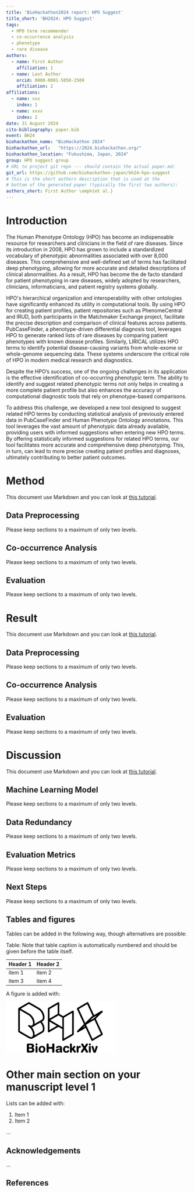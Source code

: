 ```yaml
---
title: 'BioHackathon2024 report: HPO Suggest'
title_short: 'BH2024: HPO Suggest'
tags:
  - HPO term recommender
  - co-occurrence analysis
  - phenotype
  - rare disease
authors:
  - name: First Author
    affiliation: 1
  - name: Last Author
    orcid: 0000-0001-5050-2509
    affiliation: 2
affiliations:
  - name: xxx
    index: 1
  - name: xxxx
    index: 2
date: 31 August 2024
cito-bibliography: paper.bib
event: BH24
biohackathon_name: "BioHackathon 2024"
biohackathon_url:   "https://2024.biohackathon.org/"
biohackathon_location: "Fukushima, Japan, 2024"
group: HPO suggest group
# URL to project git repo --- should contain the actual paper.md:
git_url: https://github.com/biohackathon-japan/bh24-hpo-suggest
# This is the short authors description that is used at the
# bottom of the generated paper (typically the first two authors):
authors_short: First Author \emph{et al.}
---
```



# Introduction

The Human Phenotype Ontology (HPO) has become an indispensable resource for researchers and clinicians in the field of rare diseases. Since its introduction in 2008, HPO has grown to include a standardized vocabulary of phenotypic abnormalities associated with over 8,000 diseases. This comprehensive and well-defined set of terms has facilitated deep phenotyping, allowing for more accurate and detailed descriptions of clinical abnormalities. As a result, HPO has become the de facto standard for patient phenotyping in rare diseases, widely adopted by researchers, clinicians, informaticians, and patient registry systems globally.

HPO's hierarchical organization and interoperability with other ontologies have significantly enhanced its utility in computational tools. By using HPO for creating patient profiles, patient repositories such as PhenomeCentral and IRUD, both participants in the Matchmaker Exchange project, facilitate the precise description and comparison of clinical features across patients. PubCaseFinder, a phenotype-driven differential diagnosis tool, leverages HPO to generate ranked lists of rare diseases by comparing patient phenotypes with known disease profiles. Similarly, LIRICAL utilizes HPO terms to identify potential disease-causing variants from whole-exome or whole-genome sequencing data. These systems underscore the critical role of HPO in modern medical research and diagnostics.

Despite the HPO’s success, one of the ongoing challenges in its application is the effective identification of co-occurring phenotypic term. The ability to identify and suggest related phenotypic terms not only helps in creating a more complete patient profile but also enhances the accuracy of computational diagnostic tools that rely on phenotype-based comparisons.

To address this challenge, we developed a new tool designed to suggest related HPO terms by conducting statistical analysis of previously entered data in PubCaseFinder and Human Phenotype Ontology annotations. This tool leverages the vast amount of phenotypic data already available, providing users with informed suggestions when entering new HPO terms. By offering statistically informed suggestions for related HPO terms, our tool facilitates more accurate and comprehensive deep phenotyping. This, in turn, can lead to more precise creating patient profiles and diagnoses, ultimately contributing to better patient outcomes.


# Method

This document use Markdown and you can look at [this tutorial](https://www.markdowntutorial.com/).

## Data Preprocessing

Please keep sections to a maximum of only two levels.

## Co-occurrence Analysis

Please keep sections to a maximum of only two levels.

## Evaluation

Please keep sections to a maximum of only two levels.


# Result

This document use Markdown and you can look at [this tutorial](https://www.markdowntutorial.com/).

## Data Preprocessing

Please keep sections to a maximum of only two levels.

## Co-occurrence Analysis

Please keep sections to a maximum of only two levels.

## Evaluation

Please keep sections to a maximum of only two levels.


# Discussion

This document use Markdown and you can look at [this tutorial](https://www.markdowntutorial.com/).

## Machine Learning Model

Please keep sections to a maximum of only two levels.

## Data Redundancy

Please keep sections to a maximum of only two levels.

## Evaluation Metrics

Please keep sections to a maximum of only two levels.

## Next Steps

Please keep sections to a maximum of only two levels.



## Tables and figures

Tables can be added in the following way, though alternatives are possible:

Table: Note that table caption is automatically numbered and should be
given before the table itself.

| Header 1 | Header 2 |
| -------- | -------- |
| item 1 | item 2 |
| item 3 | item 4 |

A figure is added with:

![Caption for BioHackrXiv logo figure](./biohackrxiv.png)

# Other main section on your manuscript level 1

Lists can be added with:

1. Item 1
2. Item 2



...

## Acknowledgements

...

## References
